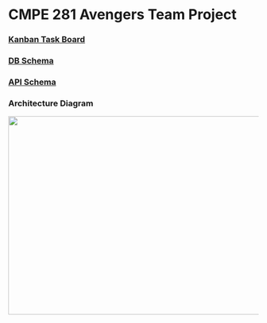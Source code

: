# CMPE 281 Avengers Team Project


### [Kanban Task Board](https://github.com/nguyensjsu/fa18-281-avengers/projects/1)

### [DB Schema](https://github.com/nguyensjsu/fa18-281-avengers/blob/master/Backend/DB%20Schema.md)

### [API Schema](https://github.com/nguyensjsu/fa18-281-avengers/blob/master/Backend/API%20Schema.md)


### Architecture Diagram
<img src="https://github.com/nguyensjsu/fa18-281-avengers/blob/master/Architecture_BurgerOrderSytem.png" width="600" height="400" />

